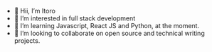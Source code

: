 
- 👋 Hii, I’m Itoro
- 👀 I’m interested in full stack development
- 🌱 I’m learning Javascript, React JS and Python, at the moment.
- 💞️ I’m looking to collaborate on open source and technical writing projects.

<!---
digitalnobsx/digitalnobsx is a ✨ special ✨ repository because its `README.md` (this file) appears on your GitHub profile.
You can click the Preview link to take a look at your changes.
--->
